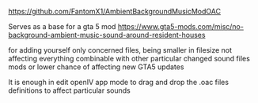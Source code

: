 https://github.com/FantomX1/AmbientBackgroundMusicModOAC

Serves as a base for a gta 5 mod https://www.gta5-mods.com/misc/no-background-ambient-music-sound-around-resident-houses
 
for adding yourself only concerned files, being smaller in filesize not affecting everything 
combinable with other particular changed sound files mods or lower chance of affecting new GTA5 updates 

It is enough in edit openIV app mode to drag and drop the .oac files definitions to affect particular sounds 
